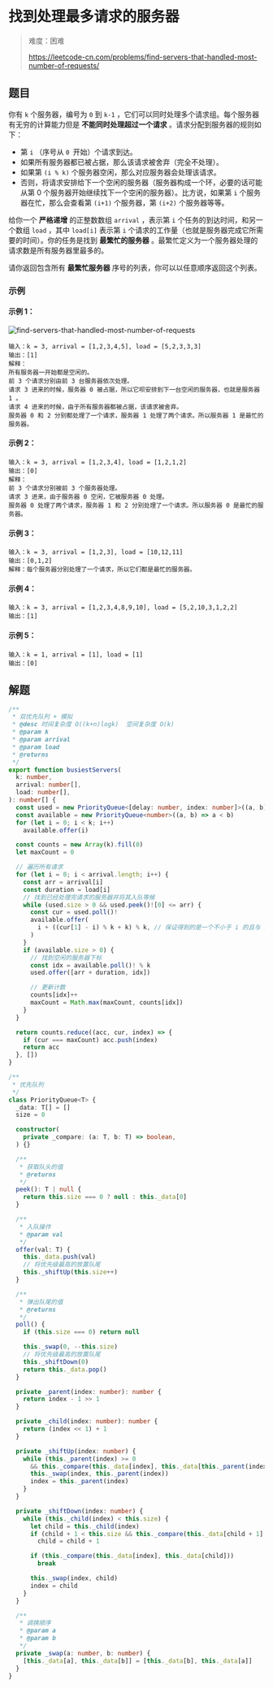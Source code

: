 # 找到处理最多请求的服务器

> 难度：困难
>
> https://leetcode-cn.com/problems/find-servers-that-handled-most-number-of-requests/

## 题目

你有 `k` 个服务器，编号为 `0` 到 `k-1` ，它们可以同时处理多个请求组。每个服务器有无穷的计算能力但是 **不能同时处理超过一个请求** 。请求分配到服务器的规则如下：

- 第 `i` （序号从 `0 `开始）个请求到达。
- 如果所有服务器都已被占据，那么该请求被舍弃（完全不处理）。
- 如果第 `(i % k)` 个服务器空闲，那么对应服务器会处理该请求。
- 否则，将请求安排给下一个空闲的服务器（服务器构成一个环，必要的话可能从第 0 个服务器开始继续找下一个空闲的服务器）。比方说，如果第 `i` 个服务器在忙，那么会查看第 `(i+1)` 个服务器，第 `(i+2)` 个服务器等等。

给你一个 **严格递增** 的正整数数组 `arrival` ，表示第 `i` 个任务的到达时间，和另一个数组 `load` ，其中 `load[i]` 表示第 `i` 个请求的工作量（也就是服务器完成它所需要的时间）。你的任务是找到 **最繁忙的服务器** 。最繁忙定义为一个服务器处理的请求数是所有服务器里最多的。

请你返回包含所有 **最繁忙服务器** 序号的列表，你可以以任意顺序返回这个列表。

### 示例

#### 示例 1：

![find-servers-that-handled-most-number-of-requests](https://user-images.githubusercontent.com/54696834/160734018-a9ba5f3f-5624-4e9d-8e3f-5508f0f59a9e.png)

```
输入：k = 3, arrival = [1,2,3,4,5], load = [5,2,3,3,3] 
输出：[1] 
解释：
所有服务器一开始都是空闲的。
前 3 个请求分别由前 3 台服务器依次处理。
请求 3 进来的时候，服务器 0 被占据，所以它呗安排到下一台空闲的服务器，也就是服务器 1 。
请求 4 进来的时候，由于所有服务器都被占据，该请求被舍弃。
服务器 0 和 2 分别都处理了一个请求，服务器 1 处理了两个请求。所以服务器 1 是最忙的服务器。
```

#### 示例 2：

```
输入：k = 3, arrival = [1,2,3,4], load = [1,2,1,2]
输出：[0]
解释：
前 3 个请求分别被前 3 个服务器处理。
请求 3 进来，由于服务器 0 空闲，它被服务器 0 处理。
服务器 0 处理了两个请求，服务器 1 和 2 分别处理了一个请求。所以服务器 0 是最忙的服务器。
```

#### 示例 3：

```
输入：k = 3, arrival = [1,2,3], load = [10,12,11]
输出：[0,1,2]
解释：每个服务器分别处理了一个请求，所以它们都是最忙的服务器。
```

#### 示例 4：

```
输入：k = 3, arrival = [1,2,3,4,8,9,10], load = [5,2,10,3,1,2,2]
输出：[1]
```

#### 示例 5：

```
输入：k = 1, arrival = [1], load = [1]
输出：[0]
```

## 解题

```ts
/**
 * 双优先队列 + 模拟
 * @desc 时间复杂度 O((k+n)logk)  空间复杂度 O(k)
 * @param k
 * @param arrival
 * @param load
 * @returns
 */
export function busiestServers(
  k: number,
  arrival: number[],
  load: number[],
): number[] {
  const used = new PriorityQueue<[delay: number, index: number]>((a, b) => a[0] < b[0])
  const available = new PriorityQueue<number>((a, b) => a < b)
  for (let i = 0; i < k; i++)
    available.offer(i)

  const counts = new Array(k).fill(0)
  let maxCount = 0

  // 遍历所有请求
  for (let i = 0; i < arrival.length; i++) {
    const arr = arrival[i]
    const duration = load[i]
    // 找到已经处理完请求的服务器并将其入队等候
    while (used.size > 0 && used.peek()![0] <= arr) {
      const cur = used.poll()!
      available.offer(
        i + ((cur[1] - i) % k + k) % k, // 保证得到的是一个不小于 i 的且与 id 同余的数
      )
    }
    if (available.size > 0) {
      // 找到空闲的服务器下标
      const idx = available.poll()! % k
      used.offer([arr + duration, idx])

      // 更新计数
      counts[idx]++
      maxCount = Math.max(maxCount, counts[idx])
    }
  }

  return counts.reduce((acc, cur, index) => {
    if (cur === maxCount) acc.push(index)
    return acc
  }, [])
}

/**
 * 优先队列
 */
class PriorityQueue<T> {
  _data: T[] = []
  size = 0

  constructor(
    private _compare: (a: T, b: T) => boolean,
  ) {}

  /**
   * 获取队头的值
   * @returns
   */
  peek(): T | null {
    return this.size === 0 ? null : this._data[0]
  }

  /**
   * 入队操作
   * @param val
   */
  offer(val: T) {
    this._data.push(val)
    // 将优先级最高的放置队尾
    this._shiftUp(this.size++)
  }

  /**
   * 弹出队尾的值
   * @returns
   */
  poll() {
    if (this.size === 0) return null

    this._swap(0, --this.size)
    // 将优先级最高的放置队尾
    this._shiftDown(0)
    return this._data.pop()
  }

  private _parent(index: number): number {
    return index - 1 >> 1
  }

  private _child(index: number): number {
    return (index << 1) + 1
  }

  private _shiftUp(index: number) {
    while (this._parent(index) >= 0
      && this._compare(this._data[index], this._data[this._parent(index)])) {
      this._swap(index, this._parent(index))
      index = this._parent(index)
    }
  }

  private _shiftDown(index: number) {
    while (this._child(index) < this.size) {
      let child = this._child(index)
      if (child + 1 < this.size && this._compare(this._data[child + 1], this._data[child]))
        child = child + 1

      if (this._compare(this._data[index], this._data[child]))
        break

      this._swap(index, child)
      index = child
    }
  }

  /**
   * 调换顺序
   * @param a
   * @param b
   */
  private _swap(a: number, b: number) {
    [this._data[a], this._data[b]] = [this._data[b], this._data[a]]
  }
}
```